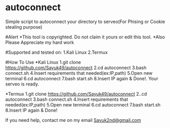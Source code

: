 # autoconnect
Simple script to autoconnect your directory to serveo(For Phising or Cookie stealing purpose)

#Alert
*This tool is copyrighted. Do not claim it yours or edit this tool.
*Also Please Appreciate my hard work

#Supported and tested on:
1.Kali Linux
2.Termux

#How To Use
 *Kali Linux
1.git clone https://github.com/Sayuk49/autoconnect
2.cd autoconnect
3.bash connect.sh
4.Insert requirements that needed(ex:IP,path)
5.Open new terminal
6.cd autoconnect
7.bash start.sh
8.Insert IP again & Done!. Your serveo is ready.

*Termux
1.git clone https://github.com/Sayuk49/autoconnect
2..cd autoconnect
3.bash connect.sh
4.Insert requirements that needed(ex:IP,path)
5.Open new terminal
6.cd autoconnect
7.bash start.sh
8.Insert IP again & Done!

If you need help, contact me on my email Sayuk2nd@gmail.com
